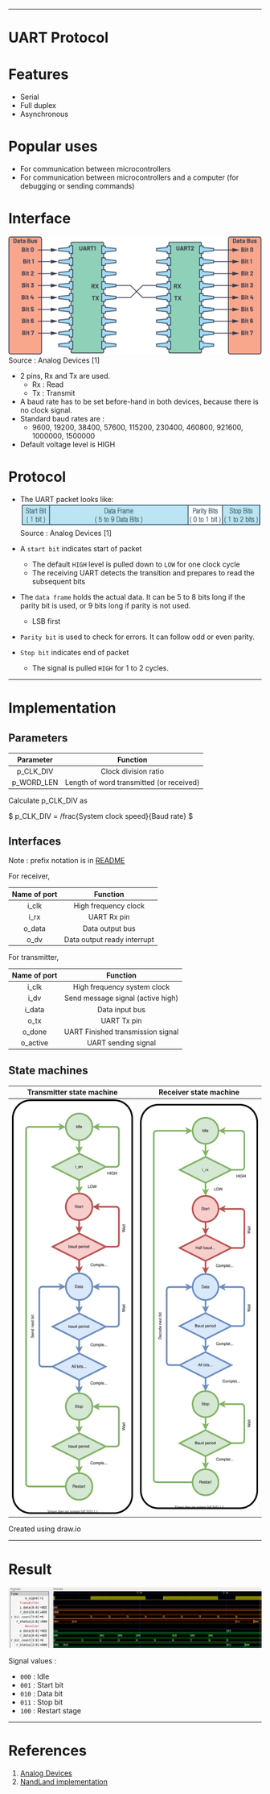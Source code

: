 
---

# UART Protocol

# Features
- Serial
- Full duplex
- Asynchronous

# Popular uses
- For communication between microcontrollers
- For communication between microcontrollers and a computer (for debugging or sending commands)

# Interface
 ![](./docs/uart_interface.svg)
Source : Analog Devices [1]

- 2 pins, Rx and Tx are used.
  - Rx : Read
  - Tx : Transmit
- A baud rate has to be set before-hand in both devices, because there is no clock signal.
- Standard baud rates are :
  - 9600, 19200, 38400, 57600, 115200, 230400, 460800, 921600, 1000000, 1500000
- Default voltage level is HIGH

# Protocol

- The UART packet looks like:
![](./docs/uart_packet.svg)
Source : Analog Devices [1] 

- A ```start bit``` indicates start of packet
  - The default ```HIGH``` level is pulled down to ```LOW``` for one clock cycle
  - The receiving UART detects the transition and prepares to read the subsequent bits

- The ```data frame``` holds the actual data. It can be 5 to 8 bits long if the parity bit is used, or 9 bits long if parity is not used.
  - LSB first

- ```Parity bit``` is used to check for errors. It can follow odd or even parity.

- ```Stop bit``` indicates end of packet
  - The signal is pulled ```HIGH``` for 1 to 2 cycles.

---

# Implementation

## Parameters

Parameter   | Function
:----------:|:---------:
p_CLK_DIV   | Clock division ratio
p_WORD_LEN  | Length of word transmitted (or received)

Calculate p_CLK_DIV as

$ p_CLK_DIV = /frac{System clock speed}{Baud rate} $

## Interfaces

Note : prefix notation is in [README](../README.md)

For receiver, 

Name of port | Function
:-----------:|:-----------:
i_clk        | High frequency clock
i_rx         | UART Rx pin
o_data       | Data output bus
o_dv         | Data output ready interrupt

For transmitter,

Name of port | Function
:-----------:|:-----------:
i_clk        | High frequency system clock
i_dv         | Send message signal (active high)
i_data       | Data input bus
o_tx         | UART Tx pin
o_done       | UART Finished transmission signal
o_active     | UART sending signal

## State machines

Transmitter state machine | Receiver state machine
:-:|:-:
![Transmit State machine](docs/uart_tx_sm.drawio.svg) | ![Receiver state machine](docs/uart_rx_sm.drawio.svg)

Created using draw.io

---

# Result

![UART waveform](docs/uart_waveform.png)

Signal values :
- ```000``` : Idle
- ```001``` : Start bit
- ```010``` : Data bit
- ```011``` : Stop bit
- ```100``` : Restart stage

---

# References

1) [Analog Devices](https://www.analog.com/en/analog-dialogue/articles/uart-a-hardware-communication-protocol.html#:~:text=By%20definition%2C%20UART%20is%20a,going%20to%20the%20receiving%20end.)
2) [NandLand implementation](https://www.nandland.com/vhdl/modules/module-uart-serial-port-rs232.html)